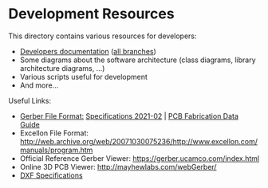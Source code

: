 # Development Resources

This directory contains various resources for developers:

- [Developers documentation](https://developers.librepcb.org/)
  ([all branches](https://developers.librepcb.org/_branches/))
- Some diagrams about the software architecture (class diagrams, library architecture diagrams, ...)
- Various scripts useful for development
- And more...


Useful Links:

- [Gerber File Format:](https://www.ucamco.com/en/guest/downloads)
  [Specifications 2021-02](https://www.ucamco.com/files/downloads/file_en/416/the-gerber-layer-format-specification-revision-2021-02_en.pdf)
  | [PCB Fabrication Data Guide](https://www.ucamco.com/files/downloads/file/130/pcb%20fabrication%20data%20-%20a%20guide.pdf)
- Excellon File Format: http://web.archive.org/web/20071030075236/http://www.excellon.com/manuals/program.htm
- Official Reference Gerber Viewer: https://gerber.ucamco.com/index.html
- Online 3D PCB Viewer: http://mayhewlabs.com/webGerber/
- [DXF Specifications](http://images.autodesk.com/adsk/files/autocad_2012_pdf_dxf-reference_enu.pdf)
